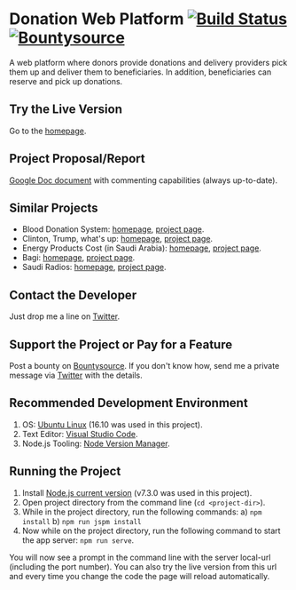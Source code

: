 # Donation Web Platform [![Build Status](https://travis-ci.org/Ahimta/donation-web-platform.svg?branch=master)](https://travis-ci.org/Ahimta/donation-web-platform) [![Bountysource](https://img.shields.io/bountysource/team/donation-web-platform/activity.svg)](https://www.bountysource.com/teams/donation-web-platform)
A web platform where donors provide donations and delivery providers pick them up and deliver them to beneficiaries.
In addition, beneficiaries can reserve and pick up donations.

## Try the Live Version
Go to the [homepage](https://donation-web-pla-1479993243743.firebaseapp.com/).

## Project Proposal/Report
[Google Doc document](https://docs.google.com/document/d/1MAbmBOmqHJFydhwqJz_JnaOnM5jYvmfU5MzFA1ADvr8/edit?usp=sharing)
with commenting capabilities (always up-to-date).

## Similar Projects
* Blood Donation System: [homepage](https://blood-donation-system0.herokuapp.com/), [project page](https://github.com/Ahimta/blood-donation-system-frontend).
* Clinton, Trump, what's up: [homepage](http://ctw.getforge.io/), [project page](https://github.com/Ahimta/clinton-trump-whatsup).
* Energy Products Cost (in Saudi Arabia): [homepage](https://ahimta.github.io/fuel-consumption-calculator), [project page](https://github.com/Ahimta/fuel-consumption-calculator).
* Bagi: [homepage](https://ahimta.github.io/bagi), [project page](https://github.com/Ahimta/bagi).
* Saudi Radios: [homepage](http://ahimta.github.io/saudi-radios), [project page](https://github.com/Ahimta/saudi-radios).

## Contact the Developer
Just drop me a line on [Twitter](https://twitter.com/intent/tweet?via=ahymta&url=https%3A%2F%2Fdonation-web-pla-1479993243743.firebaseapp.com).

## Support the Project or Pay for a Feature
Post a bounty on [Bountysource](https://www.bountysource.com/). If you don't know how, send me a private message via
[Twitter](https://twitter.com/Ahymta) with the details.

## Recommended Development Environment
1. OS: [Ubuntu Linux](https://www.ubuntu.com/) (16.10 was used in this project).
2. Text Editor: [Visual Studio Code](https://code.visualstudio.com/).
3. Node.js Tooling: [Node Version Manager](https://github.com/creationix/nvm).

## Running the Project
1. Install [Node.js current version](https://nodejs.org/en/download/current/) (v7.3.0 was used in this project).
2. Open project directory from the command line (`cd <project-dir>`).
3. While in the project directory, run the following commands:
    a) `npm install`
    b) `npm run jspm install`
4. Now while on the project directory, run the following command to start the app server: `npm run serve`.

You will now see a prompt in the command line with the server local-url (including the port number).
You can also try the live version from this url and every time you change the code the page will reload automatically.
